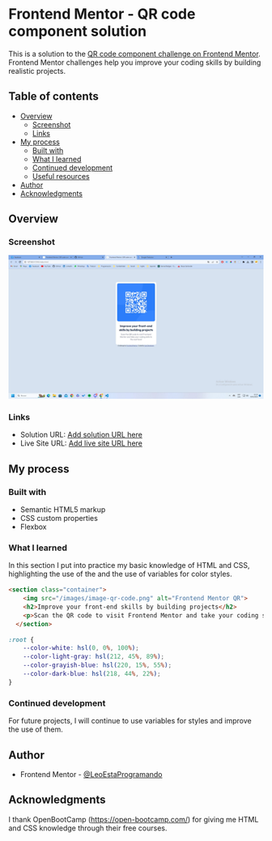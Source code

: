 # Frontend Mentor - QR code component solution

This is a solution to the [QR code component challenge on Frontend Mentor](https://www.frontendmentor.io/challenges/qr-code-component-iux_sIO_H). Frontend Mentor challenges help you improve your coding skills by building realistic projects. 

## Table of contents

- [Overview](#overview)
  - [Screenshot](#screenshot)
  - [Links](#links)
- [My process](#my-process)
  - [Built with](#built-with)
  - [What I learned](#what-i-learned)
  - [Continued development](#continued-development)
  - [Useful resources](#useful-resources)
- [Author](#author)
- [Acknowledgments](#acknowledgments)

## Overview

### Screenshot

![](./screenshot.jpg)

### Links

- Solution URL: [Add solution URL here](https://github.com/LeoEstaProgramando/QR-code-component/tree/master/01.QR-code-component)
- Live Site URL: [Add live site URL here](https://your-live-site-url.com)

## My process

### Built with

- Semantic HTML5 markup
- CSS custom properties
- Flexbox

### What I learned

In this section I put into practice my basic knowledge of HTML and CSS, highlighting the use of the </img> and the use of variables for color styles.


```html
<section class="container">
    <img src="/images/image-qr-code.png" alt="Frontend Mentor QR">
    <h2>Improve your front-end skills by building projects</h2>
    <p>Scan the QR code to visit Frontend Mentor and take your coding skills to the next level</p>
  </section>
```
```css
:root {
    --color-white: hsl(0, 0%, 100%);
    --color-light-gray: hsl(212, 45%, 89%);
    --color-grayish-blue: hsl(220, 15%, 55%);
    --color-dark-blue: hsl(218, 44%, 22%);
}
```

### Continued development

For future projects, I will continue to use variables for styles and improve the use of them.

## Author

- Frontend Mentor - [@LeoEstaProgramando](https://www.frontendmentor.io/profile/LeoEstaProgramando)

## Acknowledgments

I thank OpenBootCamp (https://open-bootcamp.com/) for giving me HTML and CSS knowledge through their free courses.